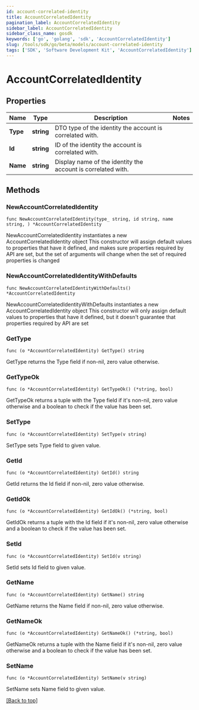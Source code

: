 ```yaml
---
id: account-correlated-identity
title: AccountCorrelatedIdentity
pagination_label: AccountCorrelatedIdentity
sidebar_label: AccountCorrelatedIdentity
sidebar_class_name: gosdk
keywords: ['go', 'golang', 'sdk', 'AccountCorrelatedIdentity'] 
slug: /tools/sdk/go/beta/models/account-correlated-identity
tags: ['SDK', 'Software Development Kit', 'AccountCorrelatedIdentity']
---
```


# AccountCorrelatedIdentity

## Properties

Name | Type | Description | Notes
------------ | ------------- | ------------- | -------------
**Type** | **string** | DTO type of the identity the account is correlated with. | 
**Id** | **string** | ID of the identity the account is correlated with. | 
**Name** | **string** | Display name of the identity the account is correlated with. | 

## Methods

### NewAccountCorrelatedIdentity

`func NewAccountCorrelatedIdentity(type_ string, id string, name string, ) *AccountCorrelatedIdentity`

NewAccountCorrelatedIdentity instantiates a new AccountCorrelatedIdentity object
This constructor will assign default values to properties that have it defined,
and makes sure properties required by API are set, but the set of arguments
will change when the set of required properties is changed

### NewAccountCorrelatedIdentityWithDefaults

`func NewAccountCorrelatedIdentityWithDefaults() *AccountCorrelatedIdentity`

NewAccountCorrelatedIdentityWithDefaults instantiates a new AccountCorrelatedIdentity object
This constructor will only assign default values to properties that have it defined,
but it doesn't guarantee that properties required by API are set

### GetType

`func (o *AccountCorrelatedIdentity) GetType() string`

GetType returns the Type field if non-nil, zero value otherwise.

### GetTypeOk

`func (o *AccountCorrelatedIdentity) GetTypeOk() (*string, bool)`

GetTypeOk returns a tuple with the Type field if it's non-nil, zero value otherwise
and a boolean to check if the value has been set.

### SetType

`func (o *AccountCorrelatedIdentity) SetType(v string)`

SetType sets Type field to given value.


### GetId

`func (o *AccountCorrelatedIdentity) GetId() string`

GetId returns the Id field if non-nil, zero value otherwise.

### GetIdOk

`func (o *AccountCorrelatedIdentity) GetIdOk() (*string, bool)`

GetIdOk returns a tuple with the Id field if it's non-nil, zero value otherwise
and a boolean to check if the value has been set.

### SetId

`func (o *AccountCorrelatedIdentity) SetId(v string)`

SetId sets Id field to given value.


### GetName

`func (o *AccountCorrelatedIdentity) GetName() string`

GetName returns the Name field if non-nil, zero value otherwise.

### GetNameOk

`func (o *AccountCorrelatedIdentity) GetNameOk() (*string, bool)`

GetNameOk returns a tuple with the Name field if it's non-nil, zero value otherwise
and a boolean to check if the value has been set.

### SetName

`func (o *AccountCorrelatedIdentity) SetName(v string)`

SetName sets Name field to given value.



[[Back to top]](#) 


